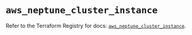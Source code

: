 # `aws_neptune_cluster_instance`

Refer to the Terraform Registry for docs: [`aws_neptune_cluster_instance`](https://registry.terraform.io/providers/hashicorp/aws/4.67.0/docs/resources/neptune_cluster_instance).
